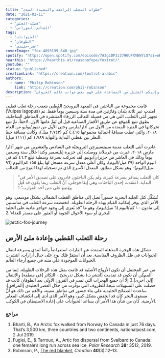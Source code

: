 ```yaml
---
title: "خطوات الثعلب الرائعة والبعيدة المدى"
date: "2021-02-11"
categories:
  - "قضيّة-الخلق"
  - "العالم-التوراتي"
tags:
  - "الحيوانات"
  - "الطوفان"
  - "عصر-جليدي"
coverImage: "fox-4893199_640.jpg"
spotify: "https://open.spotify.com/episode/7AZgiDP3z37H6UFXVBW7iQ?si=oHEcVPVxQF-YgdSGx8Pd0Q"
hearthis: "https://hearthis.at/reasonofope/foxtrot/"
youtube: ""
status: "published"
creationLink: "https://creation.com/foxtrot-arabic"
authors:
  - name: "Philip Robinson"
    link: "https://creation.com/phil-robinson"
description: "كيف انتقلت الحيوانات وانتشرت حول العالم بعد الطوفان؟ سؤال يثير اهتمام الكثير من الأشخاص، وإليكم القليل من المساعدة على فهم بعض جوانب عالم الحيوان."
---
```


قامت مجموعة من الباحثين في المعهد النرويجيّ القُطبي بتعقب رحلة ثعلب قطبي (Vulpes lagopus) امتدت عبر ثلاثة بلدان وقارّتين في مدة ستة وسبعين يوماً فقط. تم تجهيز أُنثى الثعلب، التي هي من فصيلة الثعالب الزرقاء المنتشرة في المناطق الساحلية، بطوق تتبع للموقع عن طريق الأقمار الصناعية قبل أن تُتِمَّ عامها الأول. لاحقاً، تمَّ تتبع تحركاتها في الفترة الممتدة من الأول من آذار/مارس وحتى الأول من تموز/يوليو من العام ٢٠١٨، والتي غطت مسافةً اجمالية مجموعها ٤،٤١٥ كم (٢،٧٤٣ ميل)، وكانت مسافة خط النظر بين نقطتي البداية والنهاية ١،٧٨٩ كم (١١١١ ميل).

غادرت أنثى الثعلب مدينة سبيتسبيرجِن النرويجيّة في السادس والعشرين من شهر آذار/مارس ٢٠١٨، عبرت من غرينلاند ووصلت إلى جزيرة إيليسمير وكندا خلال ستة وسبعين يوماً وذلك في العاشر من حزيران/يونيو. لقد تحركت بسرعة وسطية تبلغ ٤٦،٣ كم في اليوم الواحد (٢٩ ميل/اليوم)، وكان أعلى معدل سرعة مسجل لها يبلغ ١٥٥ كم/اليوم (٩٦ ميل/اليوم)- وهو بشكل مطلق، المعدل الأسرع الذي تم تسجيله لهذا النوع من الثعالب.

> ”كان الثعلب يسافر بسرعة كبيرة، ولم يكن الباحثون قادرون على تصديق الأمر في البداية. اعتقدت إحدى الباحثات وهي إيڤا فوجلي، أنَّ الثعلب ربما يكون قد قُتِل ووُضِع على متن أحد القوارب“.1

تُشكِّل كتل الجليد البحرية جسوراً تصل إلى مناطق القطب الشمالي بشكل موسمي، وهو الأمر الذي يوفر إمكانية القيام بهذه الرحلة الطويلة. انخفضت سرعة الثعلب في مناسبتين إلى مادون ١٠ كم/اليوم (٦ ميل/يوم)، وهو ما ”قد يُعزى إلى وجود حواجز مادية على الجليد البحري أو سوء الأحوال الجوية أو العثور على مصدر للغذاء“.2

![arctic-fox-journey](arctic-fox-journey.jpg)

## رحلة الثعلب القطبي وإعادة ملئ الأرض

تشكل هذه الهجرة المذهلة الممتدة عبر القارات استعراضاً رائعاً لمدى وسرعة انتقال الحيوانات في ظل الظروف المناسبة. بعد أن استقرَّ فلك نوح على جبال أرارات، انتشرت الحيوانات الموجودة على متنه في جميع أرجاء العالم.

من غير المحتمل أن تكون الأزواج الأصلية قد قامت بمثل هذه الرحلات الطويلة. إنما من الممكن أن تكون قد تقدمت (انتشرت) بشكل تدريجيّ - التكاثر \[في منطقة\] والإنتقال \[إلى أُخرى\].3 إلا أن جميع الهجرات التي تمت في القرون الأولى بعد الطوفان كانت قد حصلت على التسهيلات نتيجةً للظروف التي توفَّرَت من خلال العصر الجليدي \[المرافق\]. ساعدت الصفائح الجليدية على بناء جسور في مناطق معينة، والأهم من ذلك هو أنَّ مستوى البحر كان قد انخفض بشكل كبير، وهو الأمر الذي أدى إلى انكشاف المعابر الأرضية. كان من شأن هذا الأمر أن يساعد الحيوانات على إعادة الاستيطان في الكوكب.

### مراجع

1. Bharti, B., An Arctic fox walked from Norway to Canada in just 76 days. That’s 3,500 km, three countries and two continents, nationalpost.com, 2 Jul 2019.
2. Fuglei, E., & Tarroux, A., Artic fox dispersal from Svalbard to Canada: one female’s long run across sea ice, *Polar Research* **38:** 3512, 2019.
3. Robinson, P., [The red blanket](https://creation.com/the-red-blanket), *Creation* **40**(3):12–13.
